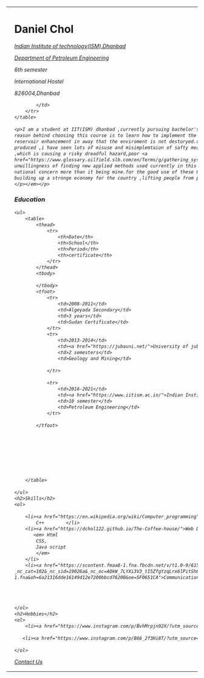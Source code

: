 <html/>
<head>
<meta charset="utf-8">
<title>dchol web</title>
<body>
     <table>
        <tr>
            <td><img src="dchol155.png"></td>
            <td><h1>Daniel
                Chol </h1>
           <p><em><p><a href="https://www.iitism.ac.in/">Indian Institute of technology(ISM),Dhanbad</a></p>
               <p><a href="https://www.iitism.ac.in/index.php/Departments/dept_pe">Department of Petroleum Engineering</a></p>
               <p>6th semester </p>
               <p>International Hostel</p>
               <p>826004,Dhanbad</p>

            </td>
        </tr>
    </table>
    
    <p>I am a student at IIT(ISM) dhanbad ,currently pursuing bachelor's degree in petroleum engineering ,6th semeseter,the reason behind choosing this course is to learn how to implement the latest known technology in Drilling ,production and reservoir enhancement in away that the enviroment is not destoryed.coming from these areas where oil is explored and produced ,i have seen lots of misuse and misimplemtaion of safty measures both to the enviroment and the local residents ,which is causing a risky dreadful hazard,poor <a href="https://www.glossary.oilfield.slb.com/en/Terms/g/gathering_system.aspx">GGS</a> waste disposals which is a result of unwillingness of finding new applied methods used currently in this industry.Secondly,increasing production,this lies as a national concern more than it being mine.for the good use of these God given natural resourses to the maximum,can yield in building up a stronge economy for the country ,lifting people from poverty and growing a healthy sustainable economy.  
    </p></em></p>

<h3>Education</h3>

    <ul>
        <table>
            <thead>
                <tr>
                    <th>Date</th>
                    <th>School</th>
                    <th>Period</th>
                    <th>certificate</th>
                </tr>
            </thead>
            <tbody>

            </tbody>
            <tfoot>
                <tr>
                    <td>2008-2011</td>
                    <td>Algeyada Secondary</td>
                    <td>3 years</td>
                    <td>Sudan Certificate</td>
                </tr>
                <tr>
                    <td>2013-2014</td>
                    <td><a href="https://jubauni.net/">University of juba</a></td>
                    <td>2 semesters</td>
                    <td>Geology and Mining</td>
                
                </tr>

                <tr>
                    <td>2016-2021</td>
                    <td><a href="https://www.iitism.ac.in/">Indian Institute of Technology(ISM) Dhanbad</a></td>
                    <td>10 semester</td>
                    <td>Petroleum Engineering</td>
                </tr>

            </tfoot>

            






        </table>

    </ul>
    <h2>Skills</h2>
    <ol>
    
        <li><a href="https://en.wikipedia.org/wiki/Computer_programming">Computer Programming</a> :
            C++        </li>
        <li><a href="https://dchol122.github.io/The-Coffee-house/">Web Design</a> :
           <em> Html
            CSS,
            Java script
            </em>
        </li>
        <li><a href="https://scontent.fmaa8-1.fna.fbcdn.net/v/t1.0-9/61584260_1600886550046240_6386366247436550144_o.jpg?_nc_cat=102&_nc_sid=19026a&_nc_oc=AQkW_7LYXi3V3_tI5ZfgYzqLrx6lPitSh6uP3EsL4R5Jg2TcZ8z7nJKmEpyDkDaEajI&_nc_ht=scontent.fmaa8-1.fna&oh=6a21316dde16149d12e7200bbcd76200&oe=5F0651CA">Communication Skills</a></li>
        



    </ol>
    <h2>Hobbies</h2>
    <ol>
        <li><a href="https://www.instagram.com/p/BvhMrpjn92X/?utm_source=ig_web_copy_link">Writting</a></li>

       <li><a href="https://www.instagram.com/p/B66_2f3Hi8T/?utm_source=ig_web_copy_link">Basketball</a></li>
        
    </ol>

<a href="web development3.html">Contact Us</a>


</body>

